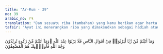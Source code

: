```yaml
---
title: "Ar-Rum - 39"
no: 39
arabic_no: ٣٩
translation: "Dan sesuatu riba (tambahan) yang kamu berikan agar harta manusia bertambah, maka tidak bertambah dalam pandangan Allah. Dan apa yang kamu berikan berupa zakat yang kamu maksudkan untuk memperoleh keridaan Allah, maka itulah orang-orang yang melipatgandakan  (pahalanya). "
tafsir: "Ayat ini menerangkan riba yang dimaksudkan sebagai hadiah atau memberi untuk memperoleh lebih. Riba adalah pengembalian lebih dari utang. Kelebihan itu adakalanya dimaksudkan sebagai hadiah, dengan harapan bahwa hadiah itu akan berkembang di tangan orang yang menghutangi, lalu orang itu akan balik memberi orang yang membayar utangnya itu dengan lebih banyak daripada yang dihadiahkan kepadanya. Riba seperti itu sering dipraktekkan pada zaman jahiliah. Dalam ayat ini ditegaskan bahwa perilaku bisnis seperti itu tidak memperoleh berkah dari Allah. Ia tidak memperoleh pahala dari-Nya karena pemberian itu tidak ikhlas. Oleh karena itu, para ulama memandang ayat ini sebagai ayat pertama dalam tahap pengharaman riba sampai pengharamannya secara tegas. (Tahap keduanya adalah pada Surah an-Nisa'/4: 161, yang berisi isyarat tentang keharaman riba; tahap ketiga adalah ali 'Imran/3: 130, bahwa yang diharamkan itu hanyalah riba yang berlipat ganda; tahap keempat adalah al-Baqarah/2: 278, yang mengharamkan riba sama sekali dalam bentuk apa pun). \n\nAda pula yang memahami ayat ini berkenaan dengan pemberian kepada seseorang untuk maksud memperoleh balasan lebih. Balasan lebih itu di antaranya terhadap pengembalian utang. Itulah yang disebut riba dalam ayat di atas, dan banyak ulama membolehkannya berdasarkan hadis:\n\nRasulullah menerima hadiah dan memberi balasan atas hadiah itu. Beliau memberikan balasan atas hadiah seekor unta perahan yang diberikan kepadanya, dan beliau tidak menyangkal pemiliknya ketika dia meminta balasan. Beliau hanya mengingkari kemarahan pemberian hadiah itu karena pembalasan itu nilainya lebih dari nilai hadiah. (Riwayat al-Bukhari dari 'Aisyah)\n\nAkan tetapi, berdasarkan hadis itu, yang dibenarkan sesungguhnya adalah membalas dengan lebih suatu pemberian, bukan membayar utang lebih dari seharusnya. \n\nMemberi dengan maksud memperoleh balasan lebih dari yang diberikan menunjukkan ketidakikhlasan yang memberi. Hal ini juga tidak dibenarkan. Firman Allah: \n\nDan janganlah engkau (Muhammad) memberi (dengan maksud) memperoleh (balasan) yang lebih banyak. (al-Muddassir/74: 6)\n\nSalah satu bentuk pemberian yang dimaksudkan untuk memperoleh balasan lebih adalah memberi dengan maksud agar orang itu patuh pada yang memberi, mau membantunya, dan sebagainya. Itu juga tidak dibenarkan, karena tidak ikhlas.\n\nSecara lahiriah, larangan dalam ayat itu ditujukan kepada Nabi saw. Akan tetapi, juga dimaksudkan untuk seluruh umatnya.\n\nAdapun yang akan dilipatgandakan oleh Allah baik pahalanya maupun harta itu sendiri adalah pemberian secara tulus, yang dalam ayat ini diungkapkan dengan istilah zakat (secara harfiah berarti suci). Zakat di sini maksudnya sedekah yang hukumnya sunah, bukan zakat yang hukumnya wajib. Orang yang bersedekah karena mengharapkan pahala dari Allah, pasti akan dilipatgandakan pahala atau balasannya oleh Allah minimal tujuh ratus kali lipat, sebagaimana difirmankan-Nya dalam al-Baqarah/2: 261:\n\nPerumpamaan orang yang menginfakkan hartanya di jalan Allah seperti sebutir biji yang menumbuhkan tujuh tangkai, pada setiap tangkai ada seratus biji. Allah melipatgandakan bagi siapa yang Dia kehendaki, dan Allah Mahaluas, Maha Mengetahui. (al-Baqarah/2: 261)\n\nDi samping itu, sedekah juga akan melipatgandakan kekayaan pemilik modal, karena memperkuat daya beli masyarakat secara luas. Kuatnya daya beli masyarakat akan meminta pertambahan produksi. Pertambahan produksi akan meminta pertambahan lembaga-lembaga produksi (pabrik, perusahaan, dan sebagainya). Pertambahan lembaga-lembaga produksi akan membuka lapangan kerja sehingga dengan sendirinya akan meminta pertambahan tenaga kerja. Pertambahan tenaga kerja akan meningkatkan pendapatan masyarakat sehingga meningkatkan daya beli mereka, dan seterusnya. Demikianlah terjadi siklus peningkatan daya beli, produksi, tenaga kerja, dan sebagainya, sehingga ekonomi yang didasarkan atas pemberdayaan masyarakat luas itu akan selalu meningkatkan kemajuan perekonomian. Sedangkan perekonomian yang didasarkan atas riba, yaitu pengembalian lebih dari utang, selalu mengandung eksploitasi, yang lambat laun akan memundurkan perekonomian."
---
```

وَمَآ اٰتَيْتُمْ مِّنْ رِّبًا لِّيَرْبُوَا۠ فِيْٓ اَمْوَالِ النَّاسِ فَلَا يَرْبُوْا عِنْدَ اللّٰهِ ۚوَمَآ اٰتَيْتُمْ مِّنْ زَكٰوةٍ تُرِيْدُوْنَ وَجْهَ اللّٰهِ فَاُولٰۤىِٕكَ هُمُ الْمُضْعِفُوْنَ